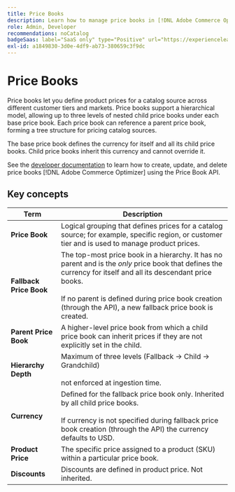 ```yaml
---
title: Price Books
description: Learn how to manage price books in [!DNL Adobe Commerce Optimizer].
role: Admin, Developer
recommendations: noCatalog
badgeSaas: label="SaaS only" type="Positive" url="https://experienceleague.adobe.com/en/docs/commerce/user-guides/product-solutions" tooltip="Applies to Adobe Commerce as a Cloud Service and Adobe Commerce Optimizer projects only (Adobe-managed SaaS infrastructure)."
exl-id: a1849830-3d0e-4df9-ab73-380659c3f9dc
---
```

# Price Books

Price books let you define product prices for a catalog source across different customer tiers and markets. Price books support a hierarchical model, allowing up to three levels of nested child price books under each base price book. Each price book can reference a parent price book, forming a tree structure for pricing catalog sources.

The base price book defines the currency for itself and all its child price books. Child price books inherit this currency and cannot override it.

See the [developer documentation](https://developer.adobe.com/commerce/services/reference/rest/) to learn how to create, update, and delete price books  [!DNL Adobe Commerce Optimizer] using the Price Book API.

## Key concepts

| Term | Description |
|------|-------------|
| **Price Book** | Logical grouping that defines prices for a catalog source; for example, specific region, or customer tier and is used to manage product prices. |
| **Fallback Price Book** | The top-most price book in a hierarchy. It has no parent and is the *only* price book that defines the currency for itself and all its descendant price books.<br/><br/>If no parent is defined during price book creation (through the API), a new fallback price book is created. |
| **Parent Price Book** | A higher-level price book from which a child price book can inherit prices if they are not explicitly set in the child. |
| **Hierarchy Depth** | Maximum of three levels (Fallback -> Child -> Grandchild)<br/><br/>not enforced at ingestion time. |
| **Currency** | Defined for the fallback price book only. Inherited by all child price books.<br/><br/>If currency is not specified during fallback price book creation (through the API) the currency defaults to USD. |
| **Product Price** | The specific price assigned to a product (SKU) within a particular price book. |
| **Discounts** | Discounts are defined in product price. Not inherited. |
